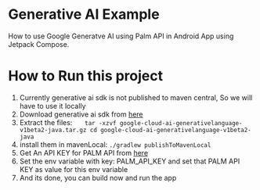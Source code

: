 # Generative AI Example #

How to use Google Generatve AI using Palm API in Android App using Jetpack Compose. 


# How to Run this project #

1. Currently generative ai sdk is not published to maven central, So we will have to use it locally
2. Download generative ai sdk from [here](https://storage.googleapis.com/generativeai-downloads/clients/google-cloud-ai-generativelanguage-v1beta2-java.tar.gz)
3. Extract the files:
`   tar -xzvf google-cloud-ai-generativelanguage-v1beta2-java.tar.gz
   cd google-cloud-ai-generativelanguage-v1beta2-java`
4. install them in mavenLocal: `./gradlew publishToMavenLocal`
5. Get An API KEY for PALM API from [here](https://makersuite.google.com/app/apikey)
6. Set the env variable with key: PALM_API_KEY and set that PALM API KEY as value for this env variable
7. And its done, you can build now and run the app

